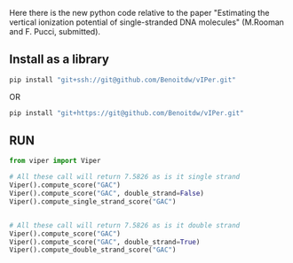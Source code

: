Here there is the new python code relative to the paper "Estimating the vertical ionization potential of single-stranded DNA molecules" (M.Rooman and F. Pucci, submitted).

## Install as a library

```bash
pip install "git+ssh://git@github.com/Benoitdw/vIPer.git"
```

OR

```bash
pip install "git+https://git@github.com/Benoitdw/vIPer.git"
```

## RUN

```python
from viper import Viper

# All these call will return 7.5826 as is it single strand
Viper().compute_score("GAC")
Viper().compute_score("GAC", double_strand=False)
Viper().compute_single_strand_score("GAC")


# All these call will return 7.5826 as is it double strand
Viper().compute_score("GAC")
Viper().compute_score("GAC", double_strand=True)
Viper().compute_double_strand_score("GAC")
```
